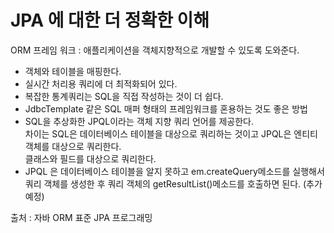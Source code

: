# JPA 에 대한 더 정확한 이해<Br>
ORM 프레임 워크 : 애플리케이션을 객체지향적으로 개발할 수 있도록 도와준다.
- 객체와 테이블을 매핑한다.
- 실시간 처리용 쿼리에 더 최적화되어 있다.
- 복잡한 통계쿼리는 SQL을 직접 작성하는 것이 더 쉽다.
- JdbcTemplate 같은 SQL 매퍼 형태의 프레임워크를 혼용하는 것도 좋은 방법
- SQL을 추상화한 JPQL이라는 객체 지향 쿼리 언어를 제공한다. <br> 차이는 SQL은 데이터베이스 테이블을 대상으로 쿼리하는 것이고 JPQL은 엔티티 객체를 대상으로 쿼리한다. <Br>클래스와 필드를 대상으로 쿼리한다.
- JPQL 은 데이터베이스 테이블을 알지 못하고 em.createQuery메소드를 실행해서 쿼리 객체를 생성한 후 쿼리 객체의 getResultList()메소드를 호출하면 된다.
  (추가예정)









출처 : 자바 ORM 표준 JPA 프로그래밍
